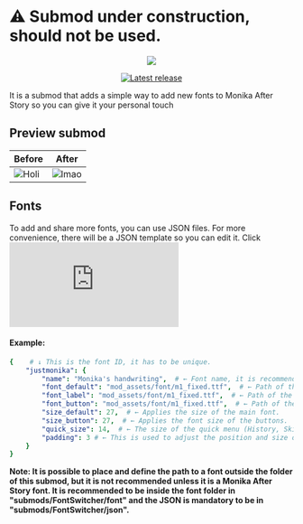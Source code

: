 # ⚠ Submod under construction, should not be used.
<p align="center">
  <img src="https://github.com/zer0fixer/MAS-FontSwitcher/assets/94260040/ecafaae0-acfc-4105-a5a0-2d5c5864e2c5">
</p>

<p align="center">
<a href="https://github.com/zer0fixer/MAS-FontSwitcher/releases/latest">
  <img alt="Latest release" src="https://img.shields.io/github/v/release/zer0fixer/MAS-Extraplus?style=for-the-badge&logo=appveyor">
</a>
</p>

It is a submod that adds a simple way to add new fonts to Monika After Story so you can give it your personal touch

## Preview submod
| Before | After |
| ------- | ------- |
| ![Holi](https://github.com/zer0fixer/MAS-FontSwitcher/assets/94260040/4602cc56-a6d4-4fec-96d3-f7be56c05508) | ![lmao](https://github.com/zer0fixer/MAS-FontSwitcher/assets/94260040/f1bafe56-62ff-4470-a5ca-ca52b6b1eb52) |

## Fonts
To add and share more fonts, you can use JSON files.
For more convenience, there will be a JSON template so you can edit it.
Click ![Here!](https://github.com/zer0fixer/resource-repository/blob/main/Template.json)

#### Example:
```yaml
{    # ↓ This is the font ID, it has to be unique.
    "justmonika": {
        "name": "Monika's handwriting",  # ← Font name, it is recommended to keep it short to avoid screen saturation.
        "font_default": "mod_assets/font/m1_fixed.ttf",  # ← Path of the main font (Game Text, Dialogue).
        "font_label": "mod_assets/font/m1_fixed.ttf",  # ← Path of the label font (General Titles).
        "font_button": "mod_assets/font/m1_fixed.ttf",  # ← Path of the button font (Options).
        "size_default": 27,  # ← Applies the size of the main font.
        "size_button": 27,  # ← Applies the font size of the buttons.
        "quick_size": 14,  # ← The size of the quick menu (History, Skip, Auto, Save, Load, Settings).
        "padding": 3 # ← This is used to adjust the position and size of the button content. Therefore you will use it in some fonts where it is necessary to modify the padding.
    }
}
```
**Note: It is possible to place and define the path to a font outside the folder of this submod, but it is not recommended unless it is a Monika After Story font. It is recommended to be inside the font folder in "submods/FontSwitcher/font" and the JSON is mandatory to be in "submods/FontSwitcher/json".**
